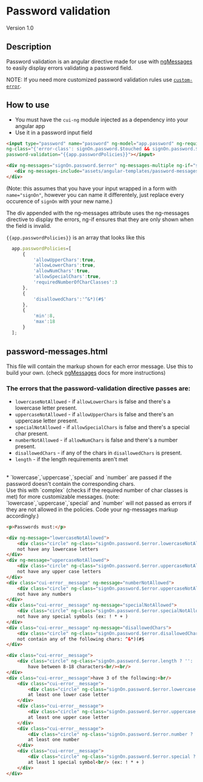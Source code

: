 # Password validation
Version 1.0


## Description
Password validation is an angular directive made for use with [ngMessages](https://docs.angularjs.org/api/ngMessages/directive/ngMessages) to easily display errors validating a password field.

NOTE: If you need more customized password validation rules use [`custom-error`](https://github.com/thirdwavellc/cui-ng/tree/master/directives/custom-error).

## How to use

* You must have the `cui-ng` module injected as a dependency into your angular app
* Use it in a password input field
```html  
<input type="password" name="password" ng-model="app.password" ng-required="true" 
ng-class="{'error-class': signOn.password.$touched && signOn.password.$invalid}" 
password-validation="{{app.passwordPolicies}}"></input>

<div ng-messages="signOn.password.$error" ng-messages-multiple ng-if="signOn.password.$invalid">
   <div ng-messages-include="assets/angular-templates/password-messages.html"></div>
</div>
```
(Note: this assumes that you have your input wrapped in a form with `name="signOn"`, however you can name it differentely, just replace every occurence of `signOn` with your new name.)

The div appended with the ng-messages attribute uses the ng-messages directive to display the errors, ng-if ensures that they are only shown when the field is invalid.

`{{app.passwordPolicies}}` is an array that looks like this
```js
  app.passwordPolicies=[
      {
          'allowUpperChars':true,
          'allowLowerChars':true,
          'allowNumChars':true,
          'allowSpecialChars':true,
          'requiredNumberOfCharClasses':3
      },
      {
          'disallowedChars':'^&*)(#$'
      },
      {
          'min':8,
          'max':18
      }
  ];
```


## password-messages.html

This file will contain the markup shown for each error message. Use this to build your own. (check [ngMessages](https://docs.angularjs.org/api/ngMessages/directive/ngMessages) docs for more instructions)

### The errors that the password-validation directive passes are:

* `lowercaseNotAllowed` - if `allowLowerChars` is false and there's a lowercase letter present.
* `uppercaseNotAllowed` - if `allowUpperChars` is false and there's an uppercase letter present.
* `specialNotAllowed` - if `allowSpecialChars` is false and there's a special char present.
* `numberNotAllowed` - if `allowNumChars` is false and there's a number present.
* `disallowedChars` - if any of the chars in `disallowedChars` is present.
* `length` - if the length requirements aren't met
<br/>
* `lowercase`,`uppercase`,`special` and `number` are passed if the password doesn't contain the corresponding chars.
<br/> Use this with `complex` (checks if the required number of char classes is met) for more customizable messages.
(note: `lowercase`,`uppercase`,`special` and `number` will not passed as errors if they are not allowed in the policies. Code your ng-messages markup accordingly.)


```html
<p>Passwords must:</p>

<div ng-message="lowercaseNotAllowed">
    <div class="circle" ng-class="signOn.password.$error.lowercaseNotAllowed ? '': 'green'"></div>
    not have any lowercase letters
</div>
<div ng-message="uppercaseNotAllowed">
    <div class="circle" ng-class="signOn.password.$error.uppercaseNotAllowed ? '': 'green'"></div>
    not have any upper case letters
</div>
<div class="cui-error__message" ng-message="numberNotAllowed">
    <div class="circle" ng-class="signOn.password.$error.uppercaseNotAllowed ? '': 'green'"></div>
    not have any numbers
</div>
<div class="cui-error__message" ng-message="specialNotAllowed">
    <div class="circle" ng-class="signOn.password.$error.specialNotAllowed ? '': 'green'"></div>
    not have any special symbols (ex: ! * + )
</div>
<div class="cui-error__message" ng-message="disallowedChars">
    <div class="circle" ng-class="signOn.password.$error.disallowedChars ? '': 'green'"></div>
    not contain any of the following chars: ^&*)(#$
</div>

<div class="cui-error__message">
    <div class="circle" ng-class="signOn.password.$error.length ? '': 'green'"></div>
        have between 8-18 characters<br/><br/>
</div>
<div class="cui-error__message">have 3 of the following:<br/>
    <div class="cui-error__message">
        <div class="circle" ng-class="signOn.password.$error.lowercase ? '': 'green'"></div>
        at least one lower case letter
    </div>
    <div class="cui-error__message">
        <div class="circle" ng-class="signOn.password.$error.uppercase ? '': 'green'"></div>
        at least one upper case letter
    </div>
    <div class="cui-error__message">
        <div class="circle" ng-class="signOn.password.$error.number ? '': 'green'"></div>
        at least one number
    </div>
    <div class="cui-error__message">
        <div class="circle" ng-class="signOn.password.$error.special ? '': 'green'"></div>
        at least 1 special symbol<br/> (ex: ! * + )
    </div>
</div>


```
